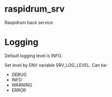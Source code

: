 # raspidrum_srv
Raspidrum back service


# Logging

Default logging level is INFO.

Set level by ENV variable SRV_LOG_LEVEL.
Can be:
- DEBUG
- INFO
- WARNING
- ERROR